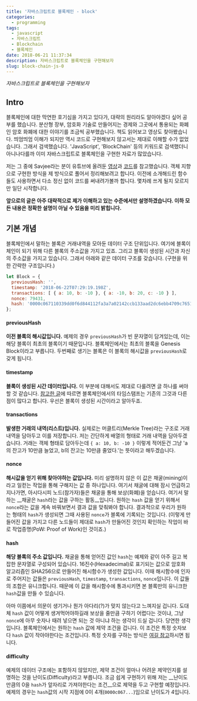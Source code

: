 ```yaml
---
title: '자바스크립트로 블록체인 - block'
categories:
  - programming
tags:
  - javascript
  - 자바스크립트
  - Blockchain
  - 블록체인
date: 2018-06-21 11:37:34
description: 자바스크립트로 블록체인을 구현해보자
slug: block-chain-js-0
---
```

_자바스크립트로 블록체인을 구현해보자_

## Intro

블록체인에 대한 막연한 호기심을 가지고 있다가, 대략의 원리라도 알아야겠다 싶어 공부를 했습니다. 분산형 장부, 암호화 기술로 만들어지는 경제와 그곳에서 통용되는 화폐인 암호 화폐에 대한 이야기를 조금씩 공부했습니다. 책도 읽어보고 영상도 찾아봤습니다.
띄엄띄엄 이해가 되지만 역시 코드로 구현해보지 않고서는 제대로 이해할 수가 없었습니다. 그래서 검색했습니다. 'JavaScript', 'BlockChain' 등의 키워드로 검색했더니 아니나다를까 이미 자바스크립트로 블록체인을 구현한 자료가 많았습니다.

저는 그 중에 Savjee라는 분이 유튜브에 올려둔 [영상](https://youtu.be/zVqczFZr124)과 [코드](https://github.com/SavjeeTutorials/SavjeeCoin)를 참고했습니다. 객체 지향으로 구현한 방식을 제 방식으로 풀어서 정리해보려고 합니다. 이전에 소개해드린 함수들도 사용하면서 다소 정신 없이 코드를 써내려가볼까 합니다. 몇차례 쓰게 될지 모르지만 일단 시작합니다.

**앞으로의 글은 아주 대략적으로 제가 이해하고 있는 수준에서만 설명하겠습니다. 이하 모든 내용은 정확한 설명이 아닐 수 있음을 미리 밝힙니다.**

## 기본 개념

블록체인에서 말하는 블록은 거래내역을 모아둔 데이터 구조 단위입니다. 여기에 블록이 체인이 되기 위해 다른 블록의 주소값을 가지고 있죠. 그리고 블록이 생성된 시간과 자신의 주소값을 가지고 있습니다. 그래서 아래와 같은 데이터 구조를 갖습니다. (구현을 위한 간략한 구조입니다.)

```javascript
let Block = {
  previousHash: '',
  timestamp: '2018-06-22T07:29:19.198Z',
  transactions: [ { a: 10, b: -10 }, { a: -10, b: 20, c: -10 } ],
  nonce: 79431,
  hash: '0000c067110339dd0f6d844112fa3a7a02142ccb133aad2dc6ebb4709c7651c7'
};
```

#### previousHash
__이전 블록의 해시값입니다.__ 예제의 경우 `previousHash`가 빈 문자열이 담겨있는데, 이는 해당 블록이 최초의 블록이기 때문입니다. 블록체인에서는 최초의 블록을 Genesis Block이라고 부릅니다. 두번째로 생기는 블록은 이 블록의 해시값을 `previousHash`로 갖게 됩니다.

#### timestamp
__블록이 생성된 시간 데이터입니다.__ 이 부분에 대해서도 제대로 다룰려면 글 하나를 써야할 것 같습니다. [참고한 글](https://jscript.me/2018/04/16/공부하자-블록체인2-타임스탬프서버에-대해-이해하/)에 따르면 블록체인에서의 타임스탬프는 기존의 그것과 다른 점이 많다고 합니다. 우선은 블록이 생성된 시간이라고 알아두죠.

#### transactions
__발생한 거래의 내역(리스트)입니다.__ 실제로는 머클트리(Merkle Tree)라는 구조로 거래 내역을 담아두고 이를 저장합니다. 저는 간단하게 배열의 형태로 거래 내역을 담아두겠습니다. 거래는 객체 형태로 담아두는데 `{ a: 10, b: -10 }` 이렇게 적어둔건 그냥 'a의 잔고가 10만큼 늘었고, b의 잔고는 10만큼 줄었다.'는 뜻이라고 해두겠습니다.

#### nonce
__해시값을 얻기 위해 찾아야하는 값입니다.__ 미리 설명하지 않은 이 값은 채굴(mining)이라고 일컫는 작업을 통해 구해지는 값 중 하나입니다. 여기서 채굴에 대해 잠시 언급하고 지나가면, 아시다시피 노드(참가자)들은 채굴을 통해 보상(화폐)을 얻습니다. 여기서 말하는 __채굴은 `hash`라는 값을 구하는 활동__입니다. 원하는 `hash` 값을 얻기 위해서 `nonce`라는 값을 계속 바꿔보면서 결과 값을 맞춰봐야 합니다. 결과적으로 우리가 원하는 형태의 `hash`가 생성되면 그때 사용된 `nonce`가 블록에 기록되는 것입니다. (이렇게 만들어진 값을 가지고 다른 노드들이 제대로 `hash`가 만들어진 것인지 확인하는 작업이 바로 작업증명(PoW: Proof of Work)인 것이죠.)

#### hash
__해당 블록의 주소 값입니다.__ 채굴을 통해 얻어진 값인 `hash`는 예제와 같이 아주 길고 복잡한 문자열로 구성되어 있습니다. 16진수(Hexadecimal)로 표기되는 값으로 암호화 알고리즘인 SHA256으로 만들어진 해시함수가 생성한 값입니다. 이때 해시함수에 인자로 주어지는 값들은 `previousHash`, `timestamp`, `transactions`, `nonce`입니다. 이 값들의 조합은 유니크합니다. 때문에 이 값을 해시함수에 통과시키면 본 블록만의 유니크한 `hash`값을 만들 수 있습니다.

아마 이쯤에서 의문이 생기거나 뭔가 아다리(?)가 맞지 않는다고 느껴지실 겁니다. 도대체 `hash` 값이 어떻게 생겨먹어야하길래 보상을 줄만큼 구하기 어렵다는 것이냐, 그냥 `nonce`에 아무 숫자나 때려 넣으면 되는 것 아니냐 하는 생각이 드실 겁니다. 당연한 생각입니다. 블록체인에서는 원하는 `hash` 값에 제약 조건을 겁니다. 이 조건은 특정 숫자보다 `hash` 값이 작아야한다는 조건입니다. 특정 숫자를 구하는 방식은 [여길 참고](https://brunch.co.kr/@loum/35)하시면 됩니다.

#### difficulty
예제의 데이터 구조에는 포함하지 않았지만, 제약 조건이 얼마나 어려운 제약인지를 설명하는 것을 난이도(Difficulty)라고 부릅니다. 조금 쉽게 구현하기 위해 저는 __난이도만큼의 0을 `hash`가 앞자리로 가져야한다는 조건__으로 제약을 두고 구현할 예정입니다. 예제의 경우는 `hash`값의 시작 지점에 0이 4개(`0000c067...`)임으로 난이도가 4입니다.
